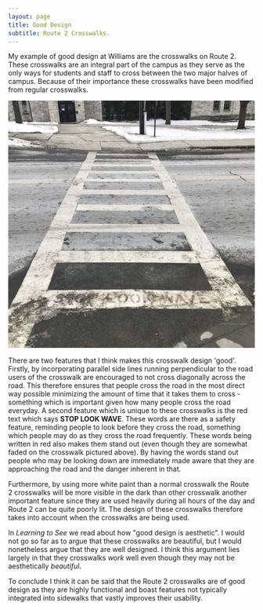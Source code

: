 ```yaml
---
layout: page
title: Good Design
subtitle: Route 2 Crosswalks.
---
```


My example of good design at Williams are the crosswalks on Route 2. These crosswalks are an integral part of the campus as they serve as the only ways for students and staff to cross between the two major halves of campus. Because of their importance these crosswalks have been modified from regular crosswalks. 

![Crosswalk Photo](/img/GoodDesign2.JPG)

There are two features that I think makes this crosswalk design 'good'. Firstly, by incorporating parallel side lines running perpendicular to the road users of the crosswalk are encouraged to not cross diagonally across the road. This therefore ensures that people cross the road in the most direct way possible minimizing the amount of time that it takes them to cross - something which is important given how many people cross the road everyday. A second feature which is unique to these crosswalks is the red text which says **STOP LOOK WAVE**. These words are there as a safety feature, reminding people to look before they cross the road, something which people may do as they cross the road frequently. These words being written in red also makes them stand out (even though they are somewhat faded on the crosswalk pictured above). By having the words stand out people who may be looking down are immediately made aware that they are approaching the road and the danger inherent in that. 

Furthermore, by using more white paint than a normal crosswalk the Route 2 crosswalks will be more visible in the dark than other crosswalk another important feature since they are used heavily during all hours of the day and Route 2 can be quite poorly lit. The design of these crosswalks therefore takes into account when the crosswalks are being used.

In *Learning to See* we read about how "good design is aesthetic". I would not go so far as to argue that these crosswalks are beautiful, but I would nonetheless argue that they are well designed. I think this argument lies largely in that they crosswalks *work* well even though they may not be aesthetically *beautiful*. 

To conclude I think it can be said that the Route 2 crosswalks are of good design as they are highly functional and boast features not typically integrated into sidewalks that vastly improves their usability. 

